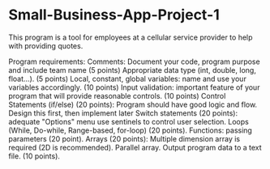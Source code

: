 # Small-Business-App-Project-1
This program is a tool for employees at a cellular service provider to help with providing quotes.

Program requirements:
Comments: Document your code, program purpose and include team name (5 points)
Appropriate data type (int, double, long, float…). (5 points)
Local, constant, global variables: name and use your variables accordingly. (10 points)
Input validation: important feature of your program that will provide reasonable controls. (10 points)
Control Statements (if/else) (20 points):
Program should have good logic and flow.
Design this first, then implement later
Switch statements (20 points):
adequate "Options" menu
use sentinels to control user selection.
Loops (While, Do-while, Range-based, for-loop) (20 points).
Functions: passing parameters (20 point).
Arrays (20 points):
Multiple dimension array is required (2D is recommended).
Parallel array.
Output program data to a text file. (10 points).
